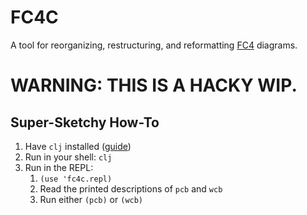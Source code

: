 # FC4C

A tool for reorganizing, restructuring, and reformatting [FC4](https://fundingcircle.github.io/fc4-framework/) diagrams.

# **WARNING: THIS IS A HACKY WIP.**

## Super-Sketchy How-To

1. Have `clj` installed ([guide](https://clojure.org/guides/getting_started))
1. Run in your shell: `clj`
1. Run in the REPL:
   1. `(use 'fc4c.repl)`
   1. Read the printed descriptions of `pcb` and `wcb`
   1. Run either `(pcb)` or `(wcb)`
